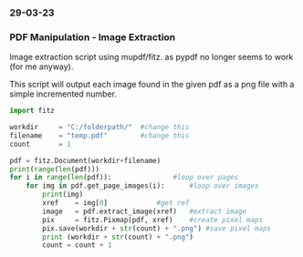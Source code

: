 ### 29-03-23
### PDF Manipulation - Image Extraction

Image extraction script using mupdf/fitz. as pypdf no longer seems to work (for me anyway).

This script will output each image found in the given pdf as a png file with a simple incremented number.

```python
import fitz

workdir 	= "C:/folderpath/"  #change this
filename 	= "temp.pdf"        #change this
count 		= 1

pdf = fitz.Document(workdir+filename)
print(range(len(pdf)))
for i in range(len(pdf)):				#loop over pages
	for img in pdf.get_page_images(i):		#loop over images
		print(img)
		xref 	= img[0]			#get ref
		image 	= pdf.extract_image(xref)	#extract image
		pix 	= fitz.Pixmap(pdf, xref)	#create pixel maps		
		pix.save(workdir + str(count) + ".png")	#save pixel maps
		print (workdir + str(count) + ".png")
		count = count + 1
```
